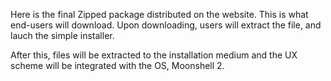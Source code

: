Here is the final Zipped package distributed on the website. This is what end-users will download. Upon downloading, users
will extract the file, and lauch the simple installer.

After this, files will be extracted to the installation medium and the UX scheme will be integrated with the OS, Moonshell 2.
